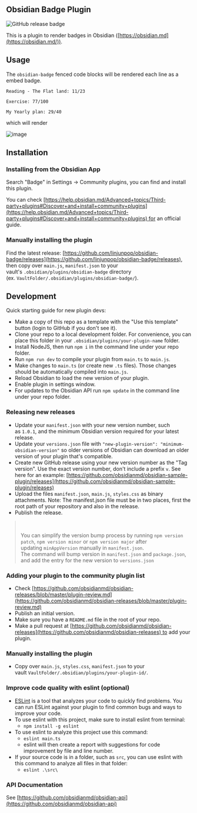 ## Obsidian Badge Plugin

![GitHub release badge](https://badgen.net/github/release/linjunpop/obsidian-badge)

This is a plugin to render badges in Obsidian ([https://obsidian.md](https://obsidian.md/)).

## Usage

The `obsidian-badge` fenced code blocks will be rendered each line as a embed badge.

```obsidian-badge
Reading - The Flat land: 11/23

Exercise: 77/100
```

```obsidian-badge
My Yearly plan: 29/40
```

which will render

![image](https://user-images.githubusercontent.com/214616/164978149-e968feab-d43c-459f-9180-31ba6a8dce4e.png)

## Installation

### Installing from the Obsidian App

Search "Badge" in Settings -> Community plugins, you can find and install this plugin.

You can check [https://help.obsidian.md/Advanced+topics/Third-party+plugins#Discover+and+install+community+plugins](https://help.obsidian.md/Advanced+topics/Third-party+plugins#Discover+and+install+community+plugins) for an official guide.

### Manually installing the plugin

Find the latest release: [https://github.com/linjunpop/obsidian-badge/releases](https://github.com/linjunpop/obsidian-badge/releases), then copy over `main.js`, `manifest.json` to your vault's `.obsidian/plugins/obsidian-badge` directory (ex. `VaultFolder/.obsidian/plugins/obsidian-badge/`).

## Development

Quick starting guide for new plugin devs:

- Make a copy of this repo as a template with the "Use this template" button (login to GitHub if you don't see it).
- Clone your repo to a local development folder. For convenience, you can place this folder in your `.obsidian/plugins/your-plugin-name` folder.
- Install NodeJS, then run `npm i` in the command line under your repo folder.
- Run `npm run dev` to compile your plugin from `main.ts` to `main.js`.
- Make changes to `main.ts` (or create new `.ts` files). Those changes should be automatically compiled into `main.js`.
- Reload Obsidian to load the new version of your plugin.
- Enable plugin in settings window.
- For updates to the Obsidian API run `npm update` in the command line under your repo folder.

### Releasing new releases

- Update your `manifest.json` with your new version number, such as `1.0.1`, and the minimum Obsidian version required for your latest release.
- Update your `versions.json` file with `"new-plugin-version": "minimum-obsidian-version"` so older versions of Obsidian can download an older version of your plugin that's compatible.
- Create new GitHub release using your new version number as the "Tag version". Use the exact version number, don't include a prefix `v`. See here for an example: [https://github.com/obsidianmd/obsidian-sample-plugin/releases](https://github.com/obsidianmd/obsidian-sample-plugin/releases)
- Upload the files `manifest.json`, `main.js`, `styles.css` as binary attachments. Note: The manifest.json file must be in two places, first the root path of your repository and also in the release.
- Publish the release.

>  
> 
> You can simplify the version bump process by running `npm version patch`, `npm version minor` or `npm version major` after updating `minAppVersion` manually in `manifest.json`.  
> The command will bump version in `manifest.json` and `package.json`, and add the entry for the new version to `versions.json`

### Adding your plugin to the community plugin list

- Check [https://github.com/obsidianmd/obsidian-releases/blob/master/plugin-review.md](https://github.com/obsidianmd/obsidian-releases/blob/master/plugin-review.md)
- Publish an initial version.
- Make sure you have a `README.md` file in the root of your repo.
- Make a pull request at [https://github.com/obsidianmd/obsidian-releases](https://github.com/obsidianmd/obsidian-releases) to add your plugin.

### Manually installing the plugin

- Copy over `main.js`, `styles.css`, `manifest.json` to your vault `VaultFolder/.obsidian/plugins/your-plugin-id/`.

### Improve code quality with eslint (optional)

- [ESLint](https://eslint.org/) is a tool that analyzes your code to quickly find problems. You can run ESLint against your plugin to find common bugs and ways to improve your code.
- To use eslint with this project, make sure to install eslint from terminal:
    - `npm install -g eslint`
- To use eslint to analyze this project use this command:
    - `eslint main.ts`
    - eslint will then create a report with suggestions for code improvement by file and line number.
- If your source code is in a folder, such as `src`, you can use eslint with this command to analyze all files in that folder:
    - `eslint .\src\`

### API Documentation

See [https://github.com/obsidianmd/obsidian-api](https://github.com/obsidianmd/obsidian-api)